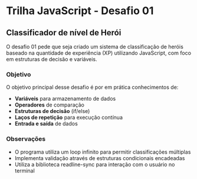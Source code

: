 # Trilha JavaScript - Desafio 01
## Classificador de nível de Herói

O desafio 01 pede que seja criado um sistema de classificação de heróis baseado na quantidade de experiência (XP) utilizando JavaScript, com foco em estruturas de decisão e variáveis.

### Objetivo
O objetivo principal desse desafio é por em prática conhecimentos de:
- **Variáveis** para armazenamento de dados
- **Operadores** de comparação
- **Estruturas de decisão** (if/else)
- **Laços de repetição** para execução contínua
- **Entrada e saída** de dados

### Observações
- O programa utiliza um loop infinito para permitir classificações múltiplas
- Implementa validação através de estruturas condicionais encadeadas
- Utiliza a biblioteca readline-sync para interação com o usuário no terminal
